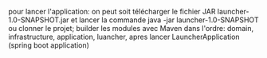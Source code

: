 pour lancer l'application:
on peut soit
télécharger le fichier JAR launcher-1.0-SNAPSHOT.jar et lancer la commande java -jar launcher-1.0-SNAPSHOT
ou clonner le projet; builder les modules avec Maven dans l'ordre: domain, infrastructure, application, luancher, apres lancer LauncherApplication (spring boot application)


